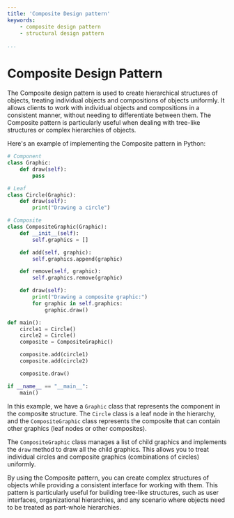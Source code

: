 ```yaml
---
title: 'Composite Design pattern'
keywords:
    - composite design pattern
    - structural design pattern

...
```

# Composite Design Pattern
The Composite design pattern is used to create hierarchical structures of objects, treating individual objects and compositions of objects uniformly. It allows clients to work with individual objects and compositions in a consistent manner, without needing to differentiate between them. The Composite pattern is particularly useful when dealing with tree-like structures or complex hierarchies of objects.

Here's an example of implementing the Composite pattern in Python:

```python
# Component
class Graphic:
    def draw(self):
        pass

# Leaf
class Circle(Graphic):
    def draw(self):
        print("Drawing a circle")

# Composite
class CompositeGraphic(Graphic):
    def __init__(self):
        self.graphics = []

    def add(self, graphic):
        self.graphics.append(graphic)

    def remove(self, graphic):
        self.graphics.remove(graphic)

    def draw(self):
        print("Drawing a composite graphic:")
        for graphic in self.graphics:
            graphic.draw()

def main():
    circle1 = Circle()
    circle2 = Circle()
    composite = CompositeGraphic()

    composite.add(circle1)
    composite.add(circle2)

    composite.draw()

if __name__ == "__main__":
    main()
```

In this example, we have a `Graphic` class that represents the component in the composite structure. The `Circle` class is a leaf node in the hierarchy, and the `CompositeGraphic` class represents the composite that can contain other graphics (leaf nodes or other composites).

The `CompositeGraphic` class manages a list of child graphics and implements the `draw` method to draw all the child graphics. This allows you to treat individual circles and composite graphics (combinations of circles) uniformly.

By using the Composite pattern, you can create complex structures of objects while providing a consistent interface for working with them. This pattern is particularly useful for building tree-like structures, such as user interfaces, organizational hierarchies, and any scenario where objects need to be treated as part-whole hierarchies.